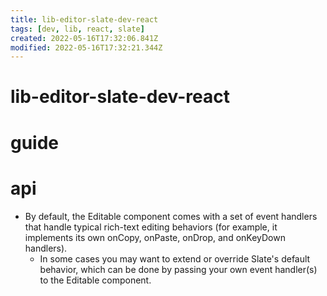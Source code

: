```yaml
---
title: lib-editor-slate-dev-react
tags: [dev, lib, react, slate]
created: 2022-05-16T17:32:06.841Z
modified: 2022-05-16T17:32:21.344Z
---
```


# lib-editor-slate-dev-react

# guide

# api
- By default, the Editable component comes with a set of event handlers that handle typical rich-text editing behaviors (for example, it implements its own onCopy, onPaste, onDrop, and onKeyDown handlers).
  - In some cases you may want to extend or override Slate's default behavior, which can be done by passing your own event handler(s) to the Editable component.
